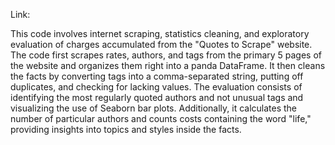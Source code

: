 Link: 


This code involves internet scraping, statistics cleaning, and exploratory evaluation of charges accumulated from the "Quotes to Scrape" website. 
The code first scrapes rates, authors, and tags from the primary 5 pages of the website and organizes them right into a panda DataFrame. 
It then cleans the facts by converting tags into a comma-separated string, putting off duplicates, and checking for lacking values. 
The evaluation consists of identifying the most regularly quoted authors and not unusual tags and visualizing the use of Seaborn bar plots. 
Additionally, it calculates the number of particular authors and counts costs containing the word "life," providing insights into topics and styles inside the facts.
